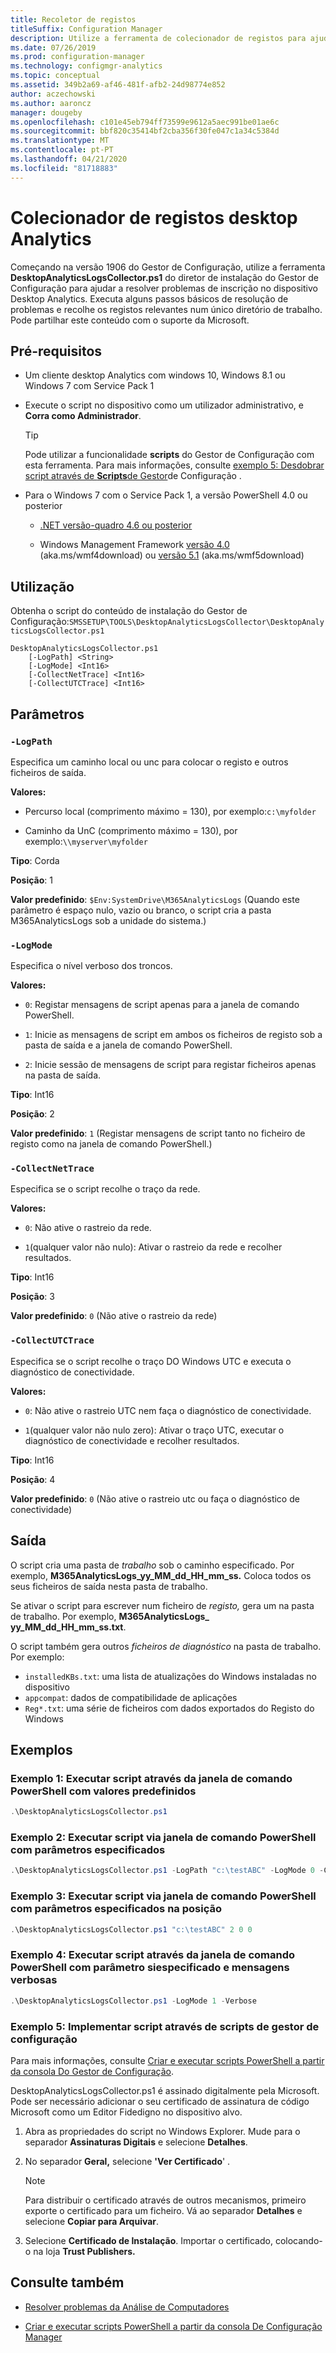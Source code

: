 ```yaml
---
title: Recoletor de registos
titleSuffix: Configuration Manager
description: Utilize a ferramenta de colecionador de registos para ajudar a resolver problemas no Desktop Analytics
ms.date: 07/26/2019
ms.prod: configuration-manager
ms.technology: configmgr-analytics
ms.topic: conceptual
ms.assetid: 349b2a69-af46-481f-afb2-24d98774e852
author: aczechowski
ms.author: aaroncz
manager: dougeby
ms.openlocfilehash: c101e45eb794ff73599e9612a5aec991be01ae6c
ms.sourcegitcommit: bbf820c35414bf2cba356f30fe047c1a34c5384d
ms.translationtype: MT
ms.contentlocale: pt-PT
ms.lasthandoff: 04/21/2020
ms.locfileid: "81718883"
---
```

# <a name="desktop-analytics-log-collector"></a>Colecionador de registos desktop Analytics

Começando na versão 1906 do Gestor de Configuração, utilize a ferramenta **DesktopAnalyticsLogsCollector.ps1** do diretor de instalação do Gestor de Configuração para ajudar a resolver problemas de inscrição no dispositivo Desktop Analytics. Executa alguns passos básicos de resolução de problemas e recolhe os registos relevantes num único diretório de trabalho. Pode partilhar este conteúdo com o suporte da Microsoft.


## <a name="prerequisites"></a>Pré-requisitos

- Um cliente desktop Analytics com windows 10, Windows 8.1 ou Windows 7 com Service Pack 1

- Execute o script no dispositivo como um utilizador administrativo, e **Corra como Administrador**.

    > [!Tip]
    > Pode utilizar a funcionalidade **scripts** do Gestor de Configuração com esta ferramenta. Para mais informações, consulte [exemplo 5: Desdobrar script através de **Scripts**de Gestor](#bkmk_ex5)de Configuração .

- Para o Windows 7 com o Service Pack 1, a versão PowerShell 4.0 ou posterior
    - [.NET versão-quadro 4.6 ou posterior](https://dotnet.microsoft.com/download/dotnet-framework)

    - Windows Management Framework [versão 4.0](https://support.microsoft.com/help/2819745) (aka.ms/wmf4download) ou [versão 5.1](https://www.microsoft.com/download/details.aspx?id=54616) (aka.ms/wmf5download)

## <a name="usage"></a>Utilização

Obtenha o script do conteúdo de instalação do Gestor de Configuração:`SMSSETUP\TOOLS\DesktopAnalyticsLogsCollector\DesktopAnalyticsLogsCollector.ps1`

``` Syntax
DesktopAnalyticsLogsCollector.ps1
    [-LogPath] <String>
    [-LogMode] <Int16>
    [-CollectNetTrace] <Int16>
    [-CollectUTCTrace] <Int16>
```

## <a name="parameters"></a>Parâmetros

### `-LogPath`

Especifica um caminho local ou unc para colocar o registo e outros ficheiros de saída.

**Valores:**

- Percurso local (comprimento máximo = 130), por exemplo:`c:\myfolder`

- Caminho da UnC (comprimento máximo = 130), por exemplo:`\\myserver\myfolder`

**Tipo**: Corda

**Posição**: 1

**Valor predefinido**: `$Env:SystemDrive\M365AnalyticsLogs` (Quando este parâmetro é espaço nulo, vazio ou branco, o script cria a pasta M365AnalyticsLogs sob a unidade do sistema.)

### `-LogMode`

Especifica o nível verboso dos troncos.

**Valores:**

- `0`: Registar mensagens de script apenas para a janela de comando PowerShell.

- `1`: Inicie as mensagens de script em ambos os ficheiros de registo sob a pasta de saída e a janela de comando PowerShell.

- `2`: Inicie sessão de mensagens de script para registar ficheiros apenas na pasta de saída.

**Tipo**: Int16

**Posição**: 2

**Valor predefinido**: `1` (Registar mensagens de script tanto no ficheiro de registo como na janela de comando PowerShell.)

### `-CollectNetTrace`

Especifica se o script recolhe o traço da rede.

**Valores:**

- `0`: Não ative o rastreio da rede.

- `1`(qualquer valor não nulo): Ativar o rastreio da rede e recolher resultados.

**Tipo**: Int16

**Posição**: 3

**Valor predefinido**: `0` (Não ative o rastreio da rede)

### `-CollectUTCTrace`

Especifica se o script recolhe o traço DO Windows UTC e executa o diagnóstico de conectividade.

**Valores:**

- `0`: Não ative o rastreio UTC nem faça o diagnóstico de conectividade.

- `1`(qualquer valor não nulo zero): Ativar o traço UTC, executar o diagnóstico de conectividade e recolher resultados.

**Tipo**: Int16

**Posição**: 4

**Valor predefinido**: `0` (Não ative o rastreio utc ou faça o diagnóstico de conectividade)


## <a name="output"></a>Saída

O script cria uma pasta de *trabalho* sob o caminho especificado. Por exemplo, **M365AnalyticsLogs_yy_MM_dd_HH_mm_ss.** Coloca todos os seus ficheiros de saída nesta pasta de trabalho.

Se ativar o script para escrever num ficheiro de *registo,* gera um na pasta de trabalho. Por exemplo, **M365AnalyticsLogs_ yy_MM_dd_HH_mm_ss.txt**.

O script também gera outros *ficheiros de diagnóstico* na pasta de trabalho. Por exemplo:

- `installedKBs.txt`: uma lista de atualizações do Windows instaladas no dispositivo
- `appcompat`: dados de compatibilidade de aplicações
- `Reg*.txt`: uma série de ficheiros com dados exportados do Registo do Windows


## <a name="examples"></a>Exemplos

### <a name="example-1-run-script-via-powershell-command-window-with-default-values"></a><a name="bkmk_ex1"></a>Exemplo 1: Executar script através da janela de comando PowerShell com valores predefinidos

```PowerShell
.\DesktopAnalyticsLogsCollector.ps1
```

### <a name="example-2-run-script-via-powershell-command-window-with-specified-parameters"></a><a name="bkmk_ex2"></a>Exemplo 2: Executar script via janela de comando PowerShell com parâmetros especificados

```PowerShell
.\DesktopAnalyticsLogsCollector.ps1 -LogPath "c:\testABC" -LogMode 0 -CollectNetTrace 0 -CollectUTCTrace 0
```

### <a name="example-3-run-script-via-powershell-command-window-with-specified-parameters-in-position"></a><a name="bkmk_ex3"></a>Exemplo 3: Executar script via janela de comando PowerShell com parâmetros especificados na posição

```PowerShell
.\DesktopAnalyticsLogsCollector.ps1 "c:\testABC" 2 0 0
```

### <a name="example-4-run-script-via-powershell-command-window-with-specified-parameter-and-verbose-messages"></a><a name="bkmk_ex4"></a>Exemplo 4: Executar script através da janela de comando PowerShell com parâmetro siespecificado e mensagens verbosas

```PowerShell
.\DesktopAnalyticsLogsCollector.ps1 -LogMode 1 -Verbose
```

### <a name="example-5-deploy-script-via-configuration-manager-scripts"></a><a name="bkmk_ex5"></a>Exemplo 5: Implementar script através de **scripts** de gestor de configuração

Para mais informações, consulte [Criar e executar scripts PowerShell a partir da consola Do Gestor de Configuração](../apps/deploy-use/create-deploy-scripts.md).

DesktopAnalyticsLogsCollector.ps1 é assinado digitalmente pela Microsoft. Pode ser necessário adicionar o seu certificado de assinatura de código Microsoft como um Editor Fidedigno no dispositivo alvo.

1. Abra as propriedades do script no Windows Explorer. Mude para o separador **Assinaturas Digitais** e selecione **Detalhes**.

2. No separador **Geral,** selecione **'Ver Certificado**' .

    > [!Note]
    > Para distribuir o certificado através de outros mecanismos, primeiro exporte o certificado para um ficheiro. Vá ao separador **Detalhes** e selecione **Copiar para Arquivar**.

3. Selecione **Certificado de Instalação**. Importar o certificado, colocando-o na loja **Trust Publishers.**


## <a name="see-also"></a>Consulte também

- [Resolver problemas da Análise de Computadores](troubleshooting.md)

- [Criar e executar scripts PowerShell a partir da consola De Configuração Manager](../apps/deploy-use/create-deploy-scripts.md)
